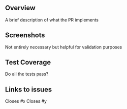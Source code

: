 ## Overview
A brief description of what the PR implements

## Screenshots
Not entirely necessary but helpful for validation purposes

## Test Coverage
Do all the tests pass?

## Links to issues
Closes #x
Closes #y
